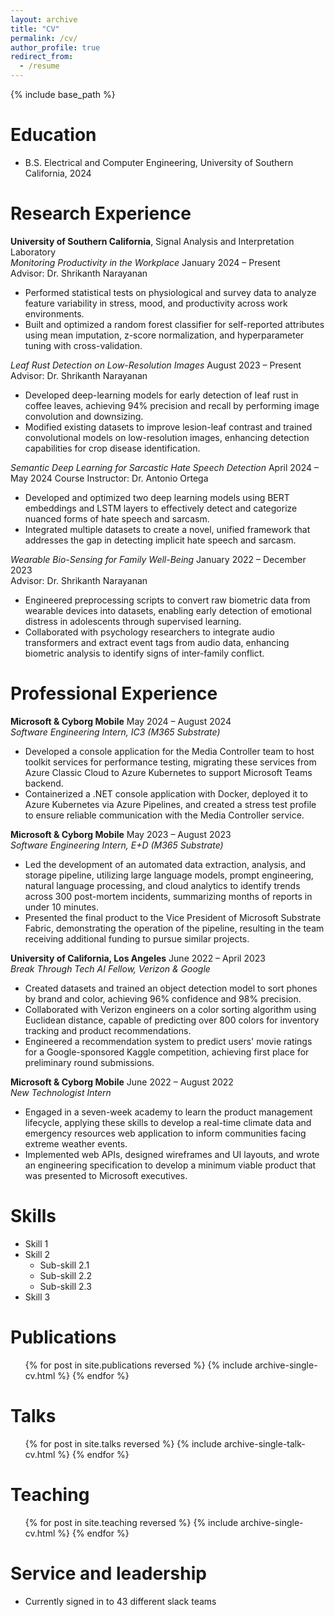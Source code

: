```yaml
---
layout: archive
title: "CV"
permalink: /cv/
author_profile: true
redirect_from:
  - /resume
---
```


{% include base_path %}

Education
======
* B.S. Electrical and Computer Engineering, University of Southern California, 2024

Research Experience
======
**University of Southern California**, Signal Analysis and Interpretation Laboratory  
*Monitoring Productivity in the Workplace*  January 2024 – Present  
Advisor: Dr. Shrikanth Narayanan  
- Performed statistical tests on physiological and survey data to analyze feature variability in stress, mood, and productivity across work environments.
- Built and optimized a random forest classifier for self-reported attributes using mean imputation, z-score normalization, and hyperparameter tuning with cross-validation.

*Leaf Rust Detection on Low-Resolution Images*  August 2023 – Present 
Advisor: Dr. Shrikanth Narayanan  
- Developed deep-learning models for early detection of leaf rust in coffee leaves, achieving 94% precision and recall by performing image convolution and downsizing.
- Modified existing datasets to improve lesion-leaf contrast and trained convolutional models on low-resolution images, enhancing detection capabilities for crop disease identification.

*Semantic Deep Learning for Sarcastic Hate Speech Detection*  April 2024 – May 2024
Course Instructor: Dr. Antonio Ortega  
- Developed and optimized two deep learning models using BERT embeddings and LSTM layers to effectively detect and categorize nuanced forms of hate speech and sarcasm.
- Integrated multiple datasets to create a novel, unified framework that addresses the gap in detecting implicit hate speech and sarcasm.

*Wearable Bio-Sensing for Family Well-Being*  January 2022 – December 2023  
Advisor: Dr. Shrikanth Narayanan  
- Engineered preprocessing scripts to convert raw biometric data from wearable devices into datasets, enabling early detection of emotional distress in adolescents through supervised learning.
- Collaborated with psychology researchers to integrate audio transformers and extract event tags from audio data, enhancing biometric analysis to identify signs of inter-family conflict.

Professional Experience
======
**Microsoft & Cyborg Mobile**  May 2024 – August 2024  
*Software Engineering Intern, IC3 (M365 Substrate)*  
- Developed a console application for the Media Controller team to host toolkit services for performance testing, migrating these services from Azure Classic Cloud to Azure Kubernetes to support Microsoft Teams backend.
- Containerized a .NET console application with Docker, deployed it to Azure Kubernetes via Azure Pipelines, and created a stress test profile to ensure reliable communication with the Media Controller service.

**Microsoft & Cyborg Mobile**  May 2023 – August 2023  
*Software Engineering Intern, E+D (M365 Substrate)*  
- Led the development of an automated data extraction, analysis, and storage pipeline, utilizing large language models, prompt engineering, natural language processing, and cloud analytics to identify trends across 300 post-mortem incidents, summarizing months of reports in under 10 minutes.
- Presented the final product to the Vice President of Microsoft Substrate Fabric, demonstrating the operation of the pipeline, resulting in the team receiving additional funding to pursue similar projects.

**University of California, Los Angeles** June 2022 – April 2023  
*Break Through Tech AI Fellow, Verizon & Google*  
- Created datasets and trained an object detection model to sort phones by brand and color, achieving 96% confidence and 98% precision.
- Collaborated with Verizon engineers on a color sorting algorithm using Euclidean distance, capable of predicting over 800 colors for inventory tracking and product recommendations.
- Engineered a recommendation system to predict users' movie ratings for a Google-sponsored Kaggle competition, achieving first place for preliminary round submissions.

**Microsoft & Cyborg Mobile**  June 2022 – August 2022  
*New Technologist Intern*  
- Engaged in a seven-week academy to learn the product management lifecycle, applying these skills to develop a real-time climate data and emergency resources web application to inform communities facing extreme weather events.
- Implemented web APIs, designed wireframes and UI layouts, and wrote an engineering specification to develop a minimum viable product that was presented to Microsoft executives.
  
Skills
======
* Skill 1
* Skill 2
  * Sub-skill 2.1
  * Sub-skill 2.2
  * Sub-skill 2.3
* Skill 3

Publications
======
  <ul>{% for post in site.publications reversed %}
    {% include archive-single-cv.html %}
  {% endfor %}</ul>
  
Talks
======
  <ul>{% for post in site.talks reversed %}
    {% include archive-single-talk-cv.html  %}
  {% endfor %}</ul>
  
Teaching
======
  <ul>{% for post in site.teaching reversed %}
    {% include archive-single-cv.html %}
  {% endfor %}</ul>
  
Service and leadership
======
* Currently signed in to 43 different slack teams
